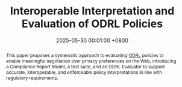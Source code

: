 ---
title: "Interoperable Interpretation and Evaluation of ODRL Policies"
date: 2025-05-30 00:01:00 +0800 # to be updated
selected: true
pub: "Extended Semantic Web Conference (ESWC)"
# pub_pre: "Submitted to "
# pub_post: 'Under review.'
pub_last: ' <span class="badge badge-pill badge-publication badge-primary">Conference</span>'
pub_date: "2025"

abstract: >-
  This paper proposes a systematic approach to evaluating <a href="https://www.w3.org/TR/odrl-model/" target="_blank">ODRL</a> policies to enable meaningful negotiation over privacy preferences on the Web, introducing a Compliance Report Model, a test suite, and an ODRL Evaluator to support accurate, interoperable, and enforceable policy interpretations in line with regulatory requirements.
keywords: Policy, ODRL, Usage Control

cover: https://spec.knows.idlab.ugent.be/force/latest/img/test-suite-cropped.jpg
authors: # * for equal contribution # for corresponding author
  - Wout Slabbinck
  - Julián Andrés Rojas
  - Beatriz Esteves
  - Pieter Colpaert
  - Ruben Verborgh
links:
  Proceedings: https://doi.org/10.1007/978-3-031-94578-6_11
  Open-Access: https://raw.githubusercontent.com/woutslabbinck/papers/main/2025/Interoperable-Interpretation-and-Evaluation-of-ODRL-Policies.pdf
  Compliance Report Model: https://w3id.org/force/compliance-report
  Test Suite: https://w3id.org/force/test-suite/repo
  ODRL Evaluator: https://w3id.org/force/evaluator
  Demo: https://w3id.org/force/ESWC2025-demo
  #Poster: https://doi.org/10.5281/zenodo.6616633
---